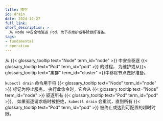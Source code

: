 ```yaml
---
title: 腾空
id: drain
date: 2024-12-27
full_link:
short_description: >
  从 Node 中安全地驱逐 Pod，为节点维护或移除做好准备。
tags:
- fundamental
- operation
---
```


<!--
title: Drain
id: drain
date: 2024-12-27
full_link:
short_description: >
  Safely evicts Pods from a Node to prepare for maintenance or removal.
tags:
- fundamental
- operation
-->

<!--
The process of safely evicting {{< glossary_tooltip text="Pods" term_id="pod" >}} from a {{< glossary_tooltip text="Node" term_id="node" >}} to prepare it for maintenance or removal from a {{< glossary_tooltip text="cluster" term_id="cluster" >}}.
-->
从 {{< glossary_tooltip text="Node" term_id="node" >}} 中安全驱逐
{{< glossary_tooltip text="Pod" term_id="pod" >}} 的过程，
为维护或从{{< glossary_tooltip text="集群" term_id="cluster" >}}中移除节点做好准备。

<!--more-->

<!--
The `kubectl drain` command is used to mark a {{< glossary_tooltip text="Node" term_id="node" >}} as going out of service. 
When executed, it evicts all {{< glossary_tooltip text="Pods" term_id="pod" >}} from the {{< glossary_tooltip text="Node" term_id="node" >}}. 
If an eviction request is temporarily rejected, `kubectl drain` retries until all {{< glossary_tooltip text="Pods" term_id="pod" >}} are terminated or a configurable timeout is reached.
-->
`kubectl drain` 命令用于将 {{< glossary_tooltip text="Node" term_id="node" >}} 标记为停止服务。
执行此命令时，它会从 {{< glossary_tooltip text="Node" term_id="node" >}} 驱逐所有
{{< glossary_tooltip text="Pod" term_id="pod" >}}。 
如果驱逐请求临时被拒绝，`kubectl drain` 会重试，直到所有
{{< glossary_tooltip text="Pod" term_id="pod" >}} 被终止或达到可配置的超时时限。
